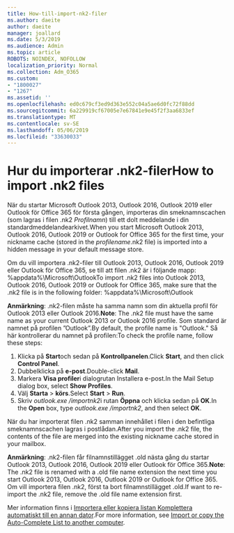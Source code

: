 ```yaml
---
title: How-till-import-nk2-filer
ms.author: daeite
author: daeite
manager: joallard
ms.date: 5/3/2019
ms.audience: Admin
ms.topic: article
ROBOTS: NOINDEX, NOFOLLOW
localization_priority: Normal
ms.collection: Adm_O365
ms.custom:
- "1800027"
- "1267"
ms.assetid: ''
ms.openlocfilehash: ed0c679cf3ed9d363e552c04a5ae6d0fc72f88dd
ms.sourcegitcommit: 6a229919cf67005e7e67841e9e45f2f3aa6833ef
ms.translationtype: MT
ms.contentlocale: sv-SE
ms.lasthandoff: 05/06/2019
ms.locfileid: "33630033"
---
```

# <a name="how-to-import-nk2-files"></a><span data-ttu-id="e1cb5-102">Hur du importerar .nk2-filer</span><span class="sxs-lookup"><span data-stu-id="e1cb5-102">How to import .nk2 files</span></span> 

<span data-ttu-id="e1cb5-103">När du startar Microsoft Outlook 2013, Outlook 2016, Outlook 2019 eller Outlook för Office 365 för första gången, importeras din smeknamnscachen (som lagras i filen .nk2 *Profilnamn*) till ett dolt meddelande i din standardmeddelandearkivet.</span><span class="sxs-lookup"><span data-stu-id="e1cb5-103">When you start Microsoft Outlook 2013, Outlook 2016, Outlook 2019 or Outlook for Office 365 for the first time, your nickname cache (stored in the *profilename*.nk2 file) is imported into a hidden message in your default message store.</span></span>

<span data-ttu-id="e1cb5-104">Om du vill importera .nk2-filer till Outlook 2013, Outlook 2016, Outlook 2019 eller Outlook för Office 365, se till att filen .nk2 är i följande mapp: %appdata%\Microsoft\Outlook</span><span class="sxs-lookup"><span data-stu-id="e1cb5-104">To import .nk2 files into Outlook 2013, Outlook 2016, Outlook 2019 or Outlook for Office 365, make sure that the .nk2 file is in the following folder: %appdata%\Microsoft\Outlook</span></span>

<span data-ttu-id="e1cb5-105">**Anmärkning**: .nk2-filen måste ha samma namn som din aktuella profil för Outlook 2013 eller Outlook 2016.</span><span class="sxs-lookup"><span data-stu-id="e1cb5-105">**Note**: The .nk2 file must have the same name as your current Outlook 2013 or Outlook 2016 profile.</span></span> <span data-ttu-id="e1cb5-106">Som standard är namnet på profilen ”Outlook”.</span><span class="sxs-lookup"><span data-stu-id="e1cb5-106">By default, the profile name is "Outlook."</span></span> <span data-ttu-id="e1cb5-107">Så här kontrollerar du namnet på profilen:</span><span class="sxs-lookup"><span data-stu-id="e1cb5-107">To check the profile name, follow these steps:</span></span> 
1. <span data-ttu-id="e1cb5-108">Klicka på **Start**och sedan på **Kontrollpanelen**.</span><span class="sxs-lookup"><span data-stu-id="e1cb5-108">Click **Start**, and then click **Control Panel**.</span></span>
2. <span data-ttu-id="e1cb5-109">Dubbelklicka på **e-post**.</span><span class="sxs-lookup"><span data-stu-id="e1cb5-109">Double-click **Mail**.</span></span>
3. <span data-ttu-id="e1cb5-110">Markera **Visa profiler**i dialogrutan Installera e-post.</span><span class="sxs-lookup"><span data-stu-id="e1cb5-110">In the Mail Setup dialog box, select **Show Profiles**.</span></span>
4. <span data-ttu-id="e1cb5-111">Välj **Starta** > **körs**.</span><span class="sxs-lookup"><span data-stu-id="e1cb5-111">Select **Start** > **Run**.</span></span>
5. <span data-ttu-id="e1cb5-112">Skriv *outlook.exe /importnk2*i rutan **Öppna** och klicka sedan på **OK**.</span><span class="sxs-lookup"><span data-stu-id="e1cb5-112">In the **Open** box, type *outlook.exe /importnk2*, and then select **OK**.</span></span> 

<span data-ttu-id="e1cb5-113">När du har importerat filen .nk2 samman innehållet i filen i den befintliga smeknamnscachen lagras i postlådan.</span><span class="sxs-lookup"><span data-stu-id="e1cb5-113">After you import the .nk2 file, the contents of the file are merged into the existing nickname cache stored in your mailbox.</span></span>

<span data-ttu-id="e1cb5-114">**Anmärkning**: .nk2-filen får filnamnstillägget .old nästa gång du startar Outlook 2013, Outlook 2016, Outlook 2019 eller Outlook för Office 365.</span><span class="sxs-lookup"><span data-stu-id="e1cb5-114">**Note**: The .nk2 file is renamed with a .old file name extension the next time you start Outlook 2013, Outlook 2016, Outlook 2019 or Outlook for Office 365.</span></span> <span data-ttu-id="e1cb5-115">Om vill importera filen .nk2, först ta bort filnamnstillägget .old.</span><span class="sxs-lookup"><span data-stu-id="e1cb5-115">If want to re-import the .nk2 file, remove the .old file name extension first.</span></span>

<span data-ttu-id="e1cb5-116">Mer information finns i [Importera eller kopiera listan Komplettera automatiskt till en annan dator](https://support.microsoft.com/en-us/help/2806550/how-to-import-nk2-files-into-outlook%).</span><span class="sxs-lookup"><span data-stu-id="e1cb5-116">For more information, see [Import or copy the Auto-Complete List to another computer](https://support.microsoft.com/en-us/help/2806550/how-to-import-nk2-files-into-outlook%).</span></span>